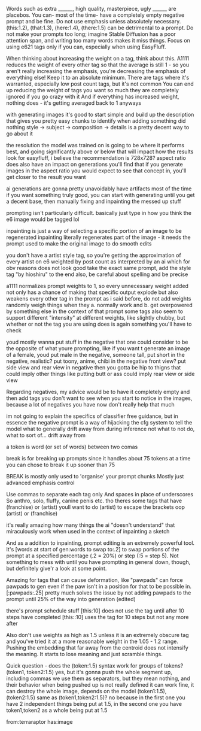 Words such as extra ______, high quality, masterpiece, ugly ______ are placebos. You can- most of the time- have a completely empty negative prompt and be fine.
Do not use emphasis unless absolutely necessary. (this:1.2), (that:1.3), (here:1.4), (there:1.5) can be detrimental to a prompt.
Do not make your prompts too long; imagine Stable Diffusion has a poor attention span, and writing too many words makes it miss things.
Focus on using e621 tags only if you can, especially when using EasyFluff.

When thinking about increasing the weight on a tag, think about this. A1111 reduces the weight of every other tag so that the average is still 1 - so you aren't really increasing the emphasis, you're decreasing the emphasis of everything else! Keep it to an absolute minimum. There are tags where it's warranted, especially low post count tags, but it's not common
You can end up reducing the weight of tags you want so much they are completely ignored if you go crazy with it
And if everything has increased weight, nothing does - it's getting averaged back to 1 anyways

with generating images it's good to start simple and build up the description
that gives you pretty easy chunks to identify when adding something did nothing
style -> subject -> composition -> details is a pretty decent way to go about it

the resolution the model was trained on is going to be where it performs best, and going significantly above or below that will impact how the results look
for easyfluff, i believe the recommendation is 728x728?
aspect ratio does also have an impact on generations
you'll find that if you generate images in the aspect ratio you would expect to see that concept in, you'll get closer to the result you want

ai generations are gonna pretty unavoidably have artifacts most of the time
if you want something truly good, you can start with generating until you get a decent base, then manually fixing and inpainting the messed up stuff

prompting isn't particularly difficult. basically just type in how you think the e6 image would be tagged lol

inpainting is just a way of selecting a specific portion of an image to be regenerated
inpainting literally regenerates part of the image - it needs the prompt used to make the original image to do smooth edits

you don't have a artist style tag, so you're getting the approximation of every artist on e6 weighted by post count
as interpreted by an ai
which for obv reasons does not look good
take the exact same prompt, add the style tag "by hioshiru" to the end
also, be careful about spelling and be precise

a1111 normalizes prompt weights to 1, so every unnecessary weight added not only has a chance of making that specific output explode but also weakens every other tag in the prompt 
as i said before, do not add weights randomly
weigh things when they a. normally work and b. get overpowered by something else in the context of that prompt
some tags also seem to support different "intensity" at different weights, like slightly chubby, but whether or not the tag you are using does is again something you'll have to check

youd mostly wanna put stuff in the negative that one could consider to be the opposite of what youre prompting, like if you want t generate an image of a female, youd put male in the negative, someone tall, put short in the negative, realistic? put toony, anime, chibi in the negative
front view? put side view and rear view in negative
then you gotta be hip to thigns that could imply other things
like putting butt or ass could imply rear view or side view 

Regarding negatives, my advice would be to have it completely empty and then add tags you don't want to see when you start to notice in the images, because a lot of negatives you have now don't really help that much 

im not going to explain the specifics of classifier free guidance, but in essence the negative prompt is a way of hijacking the cfg system to tell the model what to generally drift away from during inference
not what to not do, what to sort of... drift away from

a token is word (or set of words) between two comas

break is for breaking up prompts since it handles about 75 tokens at a time
you can chose to break it up sooner than 75

BREAK is mostly only used to 'organise' your prompt chunks
Mostly just advanced emphasis control

Use commas to separate each tag only
And spaces in place of underscores
So anthro, solo, fluffy, canine penis etc.
tho theres some tags that have (franchise) or (artist) youll want to do (artist) to escape the brackets
oop
\(artist\)
or \(franchise\)

it's really amazing how many things the ai "doesn't understand" that miraculously work when used in the context of inpainting a sketch

And as a addition to inpainting, prompt editing is an extremely powerful tool. It's [words at start of gen:words to swap to:.2] to swap portions of the prompt at a specified percentage (.2 = 20%) or step (:5 = step 5). Not something to mess with until you have prompting in general down, though, but definitely give'r a look at some point.

Amazing for tags that can cause deformation, like "pawpads" can force pawpads to gen even if the paw isn't in a position for that to be possible in. [:pawpads:.25] pretty much solves the issue by not adding pawpads to the prompt until 25% of the way into generation (edited)

there's prompt schedule stuff 
[this:10] does not use the tag until after 10 steps have completed
[this::10] uses the tag for 10 steps but not any more after 

Also don't use weights as high as 1.5 unless it is an extremely obscure tag and you've tried it at a more reasonable weight in the 1.05 - 1.2 range.
Pushing the embedding that far away from the centroid does not intensify the meaning. It starts to lose meaning and just scramble things.

Quick question - does the (token:1.5) syntax work for groups of tokens? (token1, token2:1.5)
yes, but it's gonna push the whole segment up, including commas
we use them as separators, but they mean nothing, and their behavior when being pushed up is not really defined
it can work fine, it can destroy the whole image, depends on the model
(token1:1.5), (token2:1.5) 
same as
(token1,token2:1.5)?
no because in the first one you have 2 independent things being put at 1.5, in the second one you have token1,token2 as a whole being put at 1.5


from:terraraptor has:image 
